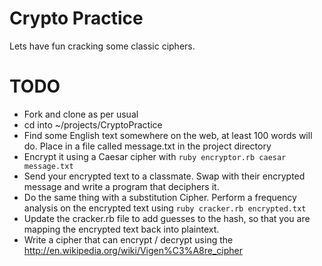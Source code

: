# Crypto Practice

Lets have fun cracking some classic ciphers.

# TODO

* Fork and clone as per usual
* cd into ~/projects/CryptoPractice
* Find some English text somewhere on the web, at least 100 words will do. Place in a file called message.txt in the project directory
* Encrypt it using a Caesar cipher with ```ruby encryptor.rb caesar message.txt```
* Send your encrypted text to a classmate. Swap with their encrypted message and write a program that deciphers it.
* Do the same thing with a substitution Cipher. Perform a frequency analysis on the encrypted text using ```ruby cracker.rb encrypted.txt```
* Update the cracker.rb file to add guesses to the hash, so that you are mapping the encrypted text back into plaintext.
* Write a cipher that can encrypt / decrypt using the http://en.wikipedia.org/wiki/Vigen%C3%A8re_cipher